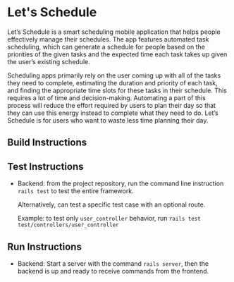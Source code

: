 # Let's Schedule
Let’s Schedule is a smart scheduling mobile application that helps people effectively manage their schedules. The app features automated task scheduling, which can generate a schedule for people based on the priorities of the given tasks and the expected time each task takes up given the user’s existing schedule.

Scheduling apps primarily rely on the user coming up with all of the tasks they need to complete, estimating the duration and priority of each task, and finding the appropriate time slots for these tasks in their schedule. This requires a lot of time and decision-making. Automating a part of this process will reduce the effort required by users to plan their day so that they can use this energy instead to complete what they need to do. Let’s Schedule is for users who want to waste less time planning their day.

## Build Instructions

## Test Instructions
- Backend: from the project repository, run the command line instruction `rails
  test` to test the entire framework. 

  Alternatively, can test a specific test case with an optional route.

  Example: to test only `user_controller` behavior, run `rails test
  test/controllers/user_controller`

## Run Instructions

- Backend: Start a server with the command `rails server`, then the backend is
  up and ready to receive commands from the frontend.

